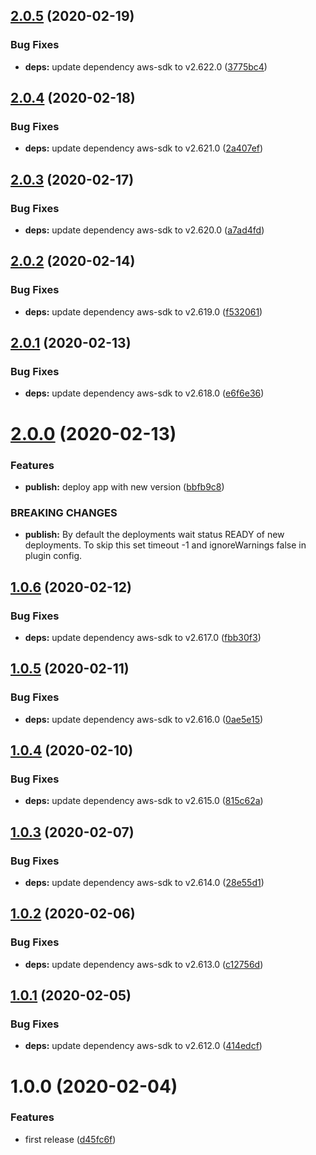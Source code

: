 ## [2.0.5](https://github.com/eclass/semantic-release-ecs-deploy/compare/v2.0.4...v2.0.5) (2020-02-19)


### Bug Fixes

* **deps:** update dependency aws-sdk to v2.622.0 ([3775bc4](https://github.com/eclass/semantic-release-ecs-deploy/commit/3775bc4bc569eb19f921f1d91d83d41f355f399f))

## [2.0.4](https://github.com/eclass/semantic-release-ecs-deploy/compare/v2.0.3...v2.0.4) (2020-02-18)


### Bug Fixes

* **deps:** update dependency aws-sdk to v2.621.0 ([2a407ef](https://github.com/eclass/semantic-release-ecs-deploy/commit/2a407ef11260d8bb84a999777cf71f637a79d880))

## [2.0.3](https://github.com/eclass/semantic-release-ecs-deploy/compare/v2.0.2...v2.0.3) (2020-02-17)


### Bug Fixes

* **deps:** update dependency aws-sdk to v2.620.0 ([a7ad4fd](https://github.com/eclass/semantic-release-ecs-deploy/commit/a7ad4fde7dd742dc3903864bd63136b3497a81b5))

## [2.0.2](https://github.com/eclass/semantic-release-ecs-deploy/compare/v2.0.1...v2.0.2) (2020-02-14)


### Bug Fixes

* **deps:** update dependency aws-sdk to v2.619.0 ([f532061](https://github.com/eclass/semantic-release-ecs-deploy/commit/f53206163a4517eb98d7d3a0be71cc10d1675dec))

## [2.0.1](https://github.com/eclass/semantic-release-ecs-deploy/compare/v2.0.0...v2.0.1) (2020-02-13)


### Bug Fixes

* **deps:** update dependency aws-sdk to v2.618.0 ([e6f6e36](https://github.com/eclass/semantic-release-ecs-deploy/commit/e6f6e36c2e92f54af481996fb19fdc5fb406b05e))

# [2.0.0](https://github.com/eclass/semantic-release-ecs-deploy/compare/v1.0.6...v2.0.0) (2020-02-13)


### Features

* **publish:** deploy app with new version ([bbfb9c8](https://github.com/eclass/semantic-release-ecs-deploy/commit/bbfb9c851bed41de8fe5473358a36ada5df1b7f5))


### BREAKING CHANGES

* **publish:** By default the deployments wait status READY of new deployments. To skip this set timeout -1 and ignoreWarnings false in plugin config.

## [1.0.6](https://github.com/eclass/semantic-release-ecs-deploy/compare/v1.0.5...v1.0.6) (2020-02-12)


### Bug Fixes

* **deps:** update dependency aws-sdk to v2.617.0 ([fbb30f3](https://github.com/eclass/semantic-release-ecs-deploy/commit/fbb30f30659bf767ee93a60f8d612ebdac15f634))

## [1.0.5](https://github.com/eclass/semantic-release-ecs-deploy/compare/v1.0.4...v1.0.5) (2020-02-11)


### Bug Fixes

* **deps:** update dependency aws-sdk to v2.616.0 ([0ae5e15](https://github.com/eclass/semantic-release-ecs-deploy/commit/0ae5e15c252cf9815b18fb925af049bf7812eb58))

## [1.0.4](https://github.com/eclass/semantic-release-ecs-deploy/compare/v1.0.3...v1.0.4) (2020-02-10)


### Bug Fixes

* **deps:** update dependency aws-sdk to v2.615.0 ([815c62a](https://github.com/eclass/semantic-release-ecs-deploy/commit/815c62af0fe3860bc7acad6d12d50f81b877f8da))

## [1.0.3](https://github.com/eclass/semantic-release-ecs-deploy/compare/v1.0.2...v1.0.3) (2020-02-07)


### Bug Fixes

* **deps:** update dependency aws-sdk to v2.614.0 ([28e55d1](https://github.com/eclass/semantic-release-ecs-deploy/commit/28e55d15d7e7517a922a154b19e1351036fe1983))

## [1.0.2](https://github.com/eclass/semantic-release-ecs-deploy/compare/v1.0.1...v1.0.2) (2020-02-06)


### Bug Fixes

* **deps:** update dependency aws-sdk to v2.613.0 ([c12756d](https://github.com/eclass/semantic-release-ecs-deploy/commit/c12756d7113e82087a7aa97c4069387adbf92b76))

## [1.0.1](https://github.com/eclass/semantic-release-ecs-deploy/compare/v1.0.0...v1.0.1) (2020-02-05)


### Bug Fixes

* **deps:** update dependency aws-sdk to v2.612.0 ([414edcf](https://github.com/eclass/semantic-release-ecs-deploy/commit/414edcf9c09eab7c4c43a58d3c52df4eac640a4d))

# 1.0.0 (2020-02-04)


### Features

* first release ([d45fc6f](https://github.com/eclass/semantic-release-ecs-deploy/commit/d45fc6fa5629501953614665a13ecd290f8a934f))

